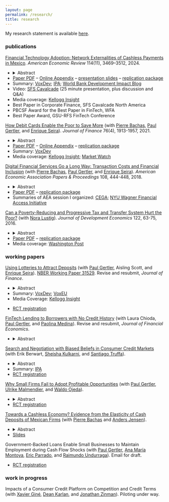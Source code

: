 ```yaml
---
layout: page
permalink: /research/
title: research
---
```


My research statement is available [here](/assets/pdf/Higgins_Professional_Statement.pdf).

### publications

[Financial Technology Adoption: Network Externalities of Cashless Payments in Mexico](https://www.aeaweb.org/articles?id=10.1257/aer.20201952). 
_American Economic Review_ 114(11), 3469–3512, 2024. 
- <details><summary>Abstract</summary><p>Do coordination failures constrain financial technology adoption? Exploiting the Mexican government's rollout of 1 million debit cards to poor households from 2009--2012, I examine responses on both sides of the market, and find important spillovers and distributional impacts. On the supply side, small retail firms adopted point-of-sale terminals to accept card payments. On the demand side, this led to a 21% increase in other consumers' card adoption. The supply-side technology adoption response had positive effects on both richer consumers and small retail firms: richer consumers shifted 13% of their supermarket consumption to small retailers, whose sales and profits increased.</p></details>
- [Paper PDF](/assets/pdf/Higgins_2024_AER_Financial_technology_adoption_Network_externalities_of_cashless_payments_in_Mexico.pdf) – [Online Appendix](https://assets.aeaweb.org/asset-server/files/21624.pdf) – [presentation slides](https://assets.aeaweb.org/asset-server/files/21625.pdf) – [replication package](https://www.openicpsr.org/openicpsr/project/202904/version/V1/view)
- Summary: [VoxDev](https://voxdev.org/topic/technology-innovation/wide-ranging-benefits-fostering-financial-inclusion-mexico); [IPA](https://poverty-action.org/assessing-adoption-point-sale-technology-corner-stores-mexico); [World Bank Development Impact Blog](https://blogs.worldbank.org/impactevaluations/fintech-adoption-and-its-spillovers-guest-post-sean-higgins)
- Video: [SFS Cavalcade](https://iu.mediaspace.kaltura.com/media/1_qmermprc) (25 minute presentation, plus discussion and Q&A)
- Media coverage: [Kellogg Insight](https://insight.kellogg.northwestern.edu/article/debit-cards-helping-low-income-households-save)
- Best Paper in Corporate Finance, SFS Cavalcade North America 
- PBCSF Award for the Best Paper in FinTech, WFA 
- Best Paper Award, GSU-RFS FinTech Conference 

[How Debit Cards Enable the Poor to Save More](https://onlinelibrary.wiley.com/doi/pdf/10.1111/jofi.13021) (with [Pierre Bachas](https://pierrebachas.weebly.com/), [Paul Gertler](https://www.paulgertler.com/), and [Enrique Seira](https://www.enriqueseira.com/)). 
_Journal of Finance_ 76(4), 1913-1957, 2021. 
- <details><summary>Abstract</summary><p>We study an at-scale natural experiment in which debit cards were given to cash transfer recipients who already had a bank account. Using administrative account data and household surveys, we find that beneficiaries accumulated a savings stock equal to 2% of annual income after two years with the card. The increase in formal savings represents an increase in overall savings, financed by a reduction in current consumption. There are two mechanisms. First, debit cards reduce transaction costs of accessing money. Second, they reduce monitoring costs, which led beneficiaries to check their account balances frequently and build trust in the bank.</p></details>
- [Paper PDF](https://onlinelibrary.wiley.com/doi/pdf/10.1111/jofi.13021) – [Online Appendix](https://onlinelibrary.wiley.com/action/downloadSupplement?doi=10.1111%2Fjofi.13021&file=jofi13021-sup-0001-InternetAppendix.pdf) – [replication package](https://github.com/skhiggins/BachasGertlerHigginsSeira_JF_replication)
- Summary: [VoxDev](https://voxdev.org/topic/finance/digital-financial-services-go-long-way-evidence-mexico)
- Media coverage: [Kellogg Insight](https://insight.kellogg.northwestern.edu/article/debit-cards-helping-low-income-households-save?utm_content=bufferc5946&utm_medium=social&utm_source=twitter.com&utm_campaign=buffer); 
[Market Watch](https://www.marketwatch.com/story/the-unlikely-tool-that-helps-the-poor-save-2017-03-21)

[Digital Financial Services Go a Long Way: Transaction Costs and Financial Inclusion](https://www.aeaweb.org/articles?id=10.1257/pandp.20181013) (with [Pierre Bachas](https://pierrebachas.weebly.com/), [Paul Gertler](https://www.paulgertler.com/), and [Enrique Seira](https://www.enriqueseira.com/)). _American Economic Association Papers & Proceedings_ 108, 444-448, 2018.
- <details><summary>Abstract</summary><p>Debit cards reduce the travel distance to access bank accounts and can increase financial inclusion. We show that in Mexico, cash transfer beneficiaries who already received their transfers in bank accounts and subsequently received debit cards reduce their median distance to access the account from 4.8 to 1.3 kilometers. They also report being less likely to forgo important activities (childcare, work) to withdraw their transfers. Using account level data, we find a strong correlation between the reduction in travel distance and financial activity: beneficiaries facing the largest reductions in distance increase both their number of withdrawals and their savings balances.</p></details>
- [Paper PDF](https://pubs.aeaweb.org/doi/pdfplus/10.1257/pandp.20181013) – [replication package](https://www.openicpsr.org/openicpsr/project/114434/version/V1/view)
- Summaries of AEA session I organized: [CEGA](
https://medium.com/center-for-effective-global-action/commitment-is-hard-59e6a69481c);
[NYU Wagner Financial Access Initiative](
https://www.financialaccess.org/faiv/2018/1/26/cega-special-edition-a-bit-more-from-aea
)
	
[Can a Poverty-Reducing and Progressive Tax and Transfer System Hurt the Poor?](https://www.sciencedirect.com/science/article/pii/S0304387816300220)
(with [Nora Lustig](https://www.noralustig.org/)). 
_Journal of Development Economics_ 122, 63-75, 2016.	
- <details><summary>Abstract</summary><p>To analyze anti-poverty policies in tandem with the taxes used to pay for them, comparisons of poverty before and after taxes and transfers are often used. We show that these comparisons, as well as measures of horizontal equity and progressivity, can fail to capture an important aspect: that a substantial proportion of the poor are made poorer (or non-poor made poor) by the tax and transfer system. We illustrate with data from seventeen developing countries: in fifteen, the fiscal system is poverty-reducing and progressive, but in ten of these at least one-quarter of the poor pay more in taxes than they receive in transfers. We call this fiscal impoverishment, and axiomatically derive a measure of its extent. An analogous measure of fiscal gains of the poor is also derived, and we show that changes in the poverty gap can be decomposed into our axiomatic measures of fiscal impoverishment and gains.</p></details> 
- [Paper PDF](https://www.sciencedirect.com/science/article/pii/S0304387816300220) – [replication package](https://dataverse.harvard.edu/dataset.xhtml?persistentId=doi:10.7910/DVN/2EIXNO)
- Media coverage: [Washington Post](https://www.washingtonpost.com/blogs/wonkblog/wp/2013/09/19/the-worlds-leading-development-economists-cant-agree-on-how-to-tackle-inequality/)

<!---
[Comparing the Incidence of Taxes and Social Spending in Brazil and the United States](https://onlinelibrary.wiley.com/doi/10.1111/roiw.12201/abstract) 
(with [Nora Lustig](https://www.noralustig.org/), 
[Whitney Ruble](https://sites.google.com/site/whitneyrublebross/home), and 
[Timothy M. Smeeding](https://www.lafollette.wisc.edu/faculty-staff/faculty/timothy-smeeding)). 
_Review of Income and Wealth_ 62, S22-46, 2016.

[The Effects of Brazil's Taxation and Social Spending on the Distribution of Household Income](https://pfr.sagepub.com/content/42/3/346) 
(with [Claudiney Pereira](https://apps.wpcarey.asu.edu/directory/people/profile.cfm?person=2254613)). 
_Public Finance Review_ 42, 346-67, 2014.
- Media coverage: 
	[Bloomberg Businessweek](https://www.bloomberg.com/news/articles/2014-12-15/why-raising-taxes-on-the-rich-wont-fix-global-inequality); 
	[Folha de São Paulo](https://www1.folha.uol.com.br/fsp/opiniao/155081-injustica-tributaria.shtml); 
	[Le Monde](https://www.lemonde.fr/economie/article/2013/04/02/comment-la-fiscalite-et-les-depenses-sociales-reduisent-les-inegalites_3151930_3234.html)
--->

### working papers

[Using Lotteries to Attract Deposits](/assets/pdf/SavingsLotteries.pdf) (with [Paul Gertler](https://www.paulgertler.com/), Aisling Scott, and [Enrique Seira](https://www.enriqueseira.com/)). [NBER Working Paper 31529](https://www.nber.org/papers/w31529). Revise and resubmit, _Journal of Finance_.
- <details><summary>Abstract</summary><p>Despite the importance of deposit financing for lending, banks in developing countries struggle to attract deposits. In a randomized experiment across 110 bank branches throughout Mexico, a lottery incentive based on net monthly deposits caused a 36% increase in the number of accounts opened and a 21% increase in the number of deposits during the lottery months. Nearly all new accounts (96%) were opened by households previously unbanked at any bank. The temporary two-month incentive had a persistent 2-3 year impact on the flow of deposits and stock of savings, and increased the present value of branch profits by 6%.</p></details>
- Summary: [VoxDev](https://voxdev.org/topic/finance/using-lotteries-attract-deposits-evidence-mexican-banks); [VoxEU](https://cepr.org/voxeu/columns/using-lotteries-attract-deposits-evidence-mexican-banks) <!--- [J-PAL](https://www.povertyactionlab.org/evaluation/impact-lottery-ticket-incentives-saving-mexico) --->
- Media Coverage: [Kellogg Insight](https://insight.kellogg.northwestern.edu/article/when-your-savings-account-is-also-a-lottery-ticket)
<!--- - Video: [IPA](https://www.youtube.com/watch?v=RiwTjomOdVA&feature=youtu.be&t=1952) (25 minute presentation, plus discussion and Q&A)
--->
- [RCT registration](https://www.socialscienceregistry.org/trials/11852)

[FinTech Lending to Borrowers with No Credit History](/assets/pdf/ChiodaGertlerHigginsMedina_FinTechLendingToBorrowersWithNoCreditHistory.pdf) 
(with Laura Chioda, 
[Paul Gertler](https://www.paulgertler.com/),
and 
[Paolina Medina](https://sites.google.com/site/paolinamedinapalma/)).
Revise and resubmit, _Journal of Financial Economics_.
- <details><summary>Abstract</summary><p>Despite the promise of FinTech lending to expand access to credit to populations without a formal credit history, FinTech lenders primarily lend to applicants with a formal credit history and rely on conventional credit bureau scores as an input to their algorithms. Using data from a large FinTech lender in Mexico, we show that alternative data from digital transactions through a delivery app are effective at predicting creditworthiness for borrowers with no credit history. We also show that segmenting our machine learning model by gender can improve credit allocation fairness without a substantive effect on the model's predictive performance.</p></details>

[Search and Negotiation with Biased Beliefs in Consumer Credit Markets](/assets/pdf/PriceComparisonTools.pdf) (with 
Erik Berwart, 
[Sheisha Kulkarni](https://www.sheishakulkarni.com/),
and [Santiago Truffa](https://santiagotruffa.cl/)). 
- <details><summary>Abstract</summary><p>How do inaccurate priors about the distribution of interest rates affect search and outcomes in consumer credit markets? In collaboration with Chile's financial regulator, we conducted a randomized controlled trial with 112,063 loan seekers where we showed treated participants a price comparison tool that we built using administrative data from Chile's financial regulator. The tool shows loan seekers a conditional distribution of interest rates based on similar loans obtained recently by similar borrowers, using data on the universe of consumer loans merged with borrower characteristics. We find that consumers thought interest rates were lower than they actually were, and the price comparison tool caused them to increase their expectations about the interest rate they would obtain by 56%. Consumers also underestimated price dispersion, and our price comparison tool caused them to increase their estimates of dispersion by 69%. The price comparison tool did not cause people to search or apply at more institutions, but it did cause them to be 28% more likely to negotiate with their lender, to receive 13% more offers and 11% lower interest rates, and to be 5% more likely to take out a loan. We also cross-randomized whether we asked participants their priors about the distribution of interest rates, and find that merely asking these questions led them to search at 4% more institutions and obtain 9% lower interest rates.</p></details>
- Summary: [IPA](https://poverty-action.org/can-interest-rate-comparison-tool-aid-loan-seekers-chile)
- [RCT registration](https://www.socialscienceregistry.org/trials/8553)



[Why Small Firms Fail to Adopt Profitable Opportunities](/assets/pdf/SmallFirmsProfitableOpportunities.pdf)
(with [Paul Gertler](https://www.paulgertler.com/), [Ulrike Malmendier](https://eml.berkeley.edu/~ulrike/), and [Waldo Ojeda](https://waldotekampa.me/)). 
- <details><summary>Abstract</summary><p>Why do small firms often fail to adopt new profitable opportunities? We explore a setting in which standard economic frictions are removed but many firms still do not adopt a profitable opportunity, and study three other frictions: limited memory, present bias, and a lack of trust in other firms. In partnership with a financial technology (FinTech) payments company in Mexico, we randomly offer 33,978 firms that are already users of the payment technology the opportunity to be charged a lower merchant fee for each payment they receive from customers. The median value of the fee reduction is 3% of total firm profits. We randomly vary the size of the fee reduction, a deadline, a reminder, and advance notice of the reminder. A deadline does not affect take-up for the larger firms in our sample, which implies limited or no present bias for these firms, while a deadline does increase take-up by 8% for smaller firms. Reminders increase take-up by 15%, and announced reminders by an additional 7%. Survey data help identify trust as the likely underlying mechanism behind the larger effect of the announced reminder: receiving an announced reminder increases firms' perceptions of the offer's value, and its treatment effect on take-up is stronger among firms that generally distrust advertised offers.</p></details>
- [RCT registration](https://www.socialscienceregistry.org/trials/6540)

[Towards a Cashless Economy? Evidence from the Elasticity of Cash Deposits of Mexican Firms](https://www.dropbox.com/s/mywbxewzwrzdntq/Tax_on_Cash_deposits_Draft.pdf?raw=1) (with [Pierre Bachas](https://pierrebachas.weebly.com/) and [Anders Jensen](https://www.andersditlevjensen.com/)). 
- <details><summary>Abstract</summary><p>The transition from cash to traceable transaction technologies promises to reduce tax evasion and illegal flows. Should governments actively encourage this transition by making cash more costly to use? We study a policy in Mexico which sought to limit cash usage by taxing the flow of new cash deposited into bank accounts. Using the tax exemption threshold and firm level bank account data, we create variation in exposure to the tax based on firms' pre-tax intensity of cash reliance. We find that the flow of cash deposits is highly elastic to the tax rate: a 1% tax leads to a 60% reduction in cash deposits. This drop in cash deposits arises principally from a reduction in total bank deposits rather than substitution towards other transaction technologies. Thus policies which impact the cost of cash through banks have large efficiency costs and appear ineffective at accelerating the adoption of digital payments.</p></details>
- [Slides](https://www.dropbox.com/s/7e4o72j492fhjv9/Tax_on_Cash_deposits_Slides.pdf?raw=1)

Government-Backed Loans Enable Small Businesses to Maintain Employment during Cash Flow Shocks (with [Paul Gertler](https://www.paulgertler.com/), [Ana María Montoya](https://gobierno.uai.cl/profesor/ana-maria-montoya/), [Eric Parrado](https://www.iadb.org/en/who-we-are/how-we-are-organized/eric-parrado-herrera), and [Raimundo Undurraga](https://sites.google.com/site/raimundoundurragar/research)). Email for draft.
- [RCT registration](https://www.socialscienceregistry.org/trials/7534)


### work in progress
<!---
- Take our [prediction survey](https://socialscienceprediction.org/predict/r/d94510b5b1e7415b82c1bbc5b208efb9/)
--->

<!---
[Digital Sales and Inventory Data to Assess Creditworthiness](http://cega.berkeley.edu/evidence/incentivizing-small-merchants-in-emerging-markets-to-adopt-digital-payment-technologies/) 
(with [Paul Gertler](https://www.paulgertler.com/), [Ulrike Malmendier](https://eml.berkeley.edu/~ulrike/), and [Waldo Ojeda](https://waldotekampa.me/)). 
Randomized control trial under way.
--->

Impacts of a Consumer Credit Platform on Competition and Credit Terms (with [Xavier Giné](https://sites.google.com/site/decrgxaviergine/home), [Dean Karlan](http://deankarlan.com/), and [Jonathan Zinman](https://economics.dartmouth.edu/people/jonathan-zinman)). Piloting under way.

<!---
initial blog:
https://www.thinkforwardinitiative.com/stories/the-impact-of-price-comparison-tools-in-consumer-credit-markets-on-financial-decision-making
--->

<!---
[Gender-Differentiated Digital Credit Algorithms Using Machine Learning](https://medium.com/center-for-effective-global-action/gender-differentiated-credit-scores-bridging-the-gender-gap-in-access-to-credit-87e040318cdb)
(with [Joshua Blumenstock](http://www.jblumenstock.com/), [Laura Chioda](http://www.worldbank.org/en/about/people/l/laura-chioda), and [Paul Gertler](https://www.paulgertler.com/)).
- Media coverage: 
[MIT Technology Review](https://www.technologyreview.com/s/614721/theres-an-easy-way-to-make-lending-fairer-for-women-trouble-is-its-illegal/); 
[Financial Alliance for Women](https://financialallianceforwomen.org/news-events/gender-differentiated-credit-scoring-a-potential-game-changer-for-women/);
[Center for Effective Global Action](https://medium.com/center-for-effective-global-action/algorithms-and-impact-early-cega-evidence-on-digital-credit-featured-at-the-assa-ef2d13c89d4d)
--->

